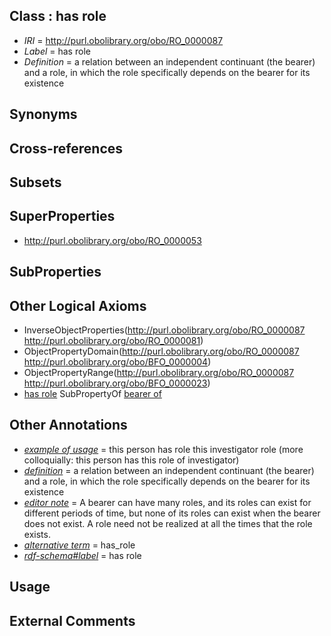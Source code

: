 
## Class : has role

 * *IRI* = http://purl.obolibrary.org/obo/RO_0000087
 * *Label* = has role
 * *Definition* = a relation between an independent continuant (the bearer) and a role, in which the role specifically depends on the bearer for its existence

## Synonyms


## Cross-references


## Subsets


## SuperProperties

 * <http://purl.obolibrary.org/obo/RO_0000053>

## SubProperties


## Other Logical Axioms

 * InverseObjectProperties(<http://purl.obolibrary.org/obo/RO_0000087> <http://purl.obolibrary.org/obo/RO_0000081>)
 * ObjectPropertyDomain(<http://purl.obolibrary.org/obo/RO_0000087> <http://purl.obolibrary.org/obo/BFO_0000004>)
 * ObjectPropertyRange(<http://purl.obolibrary.org/obo/RO_0000087> <http://purl.obolibrary.org/obo/BFO_0000023>)
 * [has role](../../RO/87/RO_0000087.md) SubPropertyOf [bearer of](../../RO/53/RO_0000053.md)

## Other Annotations

 * *[example of usage](../../IAO/12/IAO_0000112.md)* = this person has role this investigator role (more colloquially: this person has this role of investigator)
 * *[definition](../../IAO/15/IAO_0000115.md)* = a relation between an independent continuant (the bearer) and a role, in which the role specifically depends on the bearer for its existence
 * *[editor note](../../IAO/16/IAO_0000116.md)* = A bearer can have many roles, and its roles can exist for different periods of time, but none of its roles can exist when the bearer does not exist. A role need not be realized at all the times that the role exists.
 * *[alternative term](../../IAO/18/IAO_0000118.md)* = has_role
 * *[rdf-schema#label](../../el/rdf-schema#label.md)* = has role

## Usage


## External Comments

